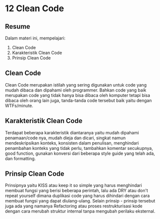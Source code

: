 # 12 Clean Code
## Resume

Dalam materi ini, mempelajari:
  1. Clean Code
  2. Karakteristik Clean Code
  3. Prinsip Clean Code 
  
## Clean Code 
Clean Code merupakan istilah yang sering digunakan untuk code yang mudah dibaca dan dipahami oleh programmer. Bahkan code yang baik merupakan code yang tidak hanya bisa dibaca oleh komputer tetapi bisa dibaca oleh orang lain juga, tanda-tanda code tersebut baik yaitu dengan WTFs/minute.
## Karakteristik Clean Code 
Terdapat beberapa karakteristik diantaranya yaitu mudah dipahami penamaan/code nya, mudah dieja dan dicari, singkat namun mendeskripsikan konteks, konsisten dalam penulisan, menghindari penambahan konteks yang tidak perlu, tambahkan komentar secukupnya, good function, gunakan konversi dari beberapa style guide yang telah ada, dan formatting. 
## Prinsip Clean Code  
Prinsipnya yaitu KISS atau keep it so simple yang harus menghindari membuat fungsi yang berisi beberapa perintah, lalu ada DRY atau don't repeat yourself dimana duplikasi code yang harus dihindari dengan cara membuat fungsi yang dapat diulang-ulang. Selain prinsip - prinsip tersebut juga ada yang namanya Refactoring atau proses restrukturisasi kode dengan cara merubah struktur internal tanpa mengubah perilaku eksternal. 